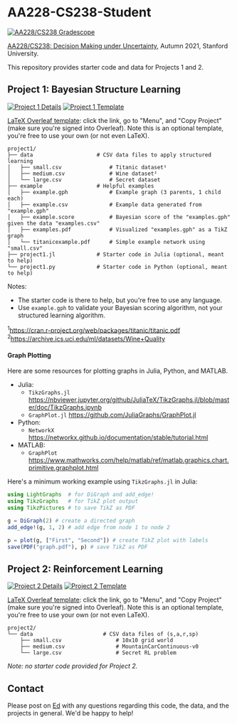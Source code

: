 # AA228-CS238-Student
[![AA228/CS238 Gradescope](https://img.shields.io/badge/aa228%2Fcs238-gradescope-green?color=42a0a2)](https://www.gradescope.com/courses/306587)


[AA228/CS238: Decision Making under Uncertainty](https://aa228.stanford.edu), Autumn 2021, Stanford University.

This repository provides starter code and data for Projects 1 and 2.


## Project 1: Bayesian Structure Learning

[![Project 1 Details](https://img.shields.io/badge/project1-details-blue)](https://web.stanford.edu/class/aa228/cgi-bin/wp/project-1/) [![Project 1 Template](https://img.shields.io/badge/project1-LaTeX%20template-white)](https://www.overleaf.com/read/hxwgtnksxtts)

[LaTeX Overleaf template](https://www.overleaf.com/read/hxwgtnksxtts): click the link, go to "Menu", and "Copy Project" (make sure you're signed into Overleaf). Note this is an optional template, you're free to use your own (or not even LaTeX).

    project1/
    ├── data                    # CSV data files to apply structured learning
    │   ├── small.csv               # Titanic dataset¹
    │   ├── medium.csv              # Wine dataset²
    │   └── large.csv               # Secret dataset
    ├── example                 # Helpful examples
    │   ├── example.gph             # Example graph (3 parents, 1 child each)
    │   ├── example.csv             # Example data generated from "example.gph"
    │   ├── example.score           # Bayesian score of the "examples.gph" given the data "examples.csv"
    │   ├── examples.pdf            # Visualized "examples.gph" as a TikZ graph
    │   └── titanicexample.pdf      # Simple example network using "small.csv"
    ├── project1.jl             # Starter code in Julia (optional, meant to help)
    └── project1.py             # Starter code in Python (optional, meant to help)

Notes:
- The starter code is there to help, but you're free to use any language.
- Use `example.gph` to validate your Bayesian scoring algorithm, not your structured learning algorithm.

<sup>1</sup>https://cran.r-project.org/web/packages/titanic/titanic.pdf
<br>
<sup>2</sup>https://archive.ics.uci.edu/ml/datasets/Wine+Quality

#### Graph Plotting
Here are some resources for plotting graphs in Julia, Python, and MATLAB.
- Julia:
    - `TikzGraphs.jl` https://nbviewer.jupyter.org/github/JuliaTeX/TikzGraphs.jl/blob/master/doc/TikzGraphs.ipynb
    - `GraphPlot.jl` https://github.com/JuliaGraphs/GraphPlot.jl
- Python:
    - `NetworkX` https://networkx.github.io/documentation/stable/tutorial.html
- MATLAB:
    - `GraphPlot` https://www.mathworks.com/help/matlab/ref/matlab.graphics.chart.primitive.graphplot.html

Here's a minimum working example using `TikzGraphs.jl` in Julia:
```julia
using LightGraphs  # for DiGraph and add_edge!
using TikzGraphs   # for TikZ plot output
using TikzPictures # to save TikZ as PDF

g = DiGraph(2) # create a directed graph
add_edge!(g, 1, 2) # add edge from node 1 to node 2

p = plot(g, ["First", "Second"]) # create TikZ plot with labels
save(PDF("graph.pdf"), p) # save TikZ as PDF
```

## Project 2: Reinforcement Learning

[![Project 2 Details](https://img.shields.io/badge/project2-details-blue)](https://web.stanford.edu/class/aa228/cgi-bin/wp/project-2/) [![Project 2 Template](https://img.shields.io/badge/project2-LaTeX%20template-white)](https://www.overleaf.com/read/gsptsmcrzpdv)

[LaTeX Overleaf template](https://www.overleaf.com/read/gsptsmcrzpdv): click the link, go to "Menu", and "Copy Project" (make sure you're signed into Overleaf). Note this is an optional template, you're free to use your own (or not even LaTeX).

    project2/
    └── data                      # CSV data files of (s,a,r,sp)
        ├── small.csv                 # 10x10 grid world
        ├── medium.csv                # MountainCarContinuous-v0
        └── large.csv                 # Secret RL problem

*Note: no starter code provided for Project 2.*

## Contact
Please post on [Ed](https://edstem.org/) with any questions regarding this code, the data, and the projects in general. We'd be happy to help!
